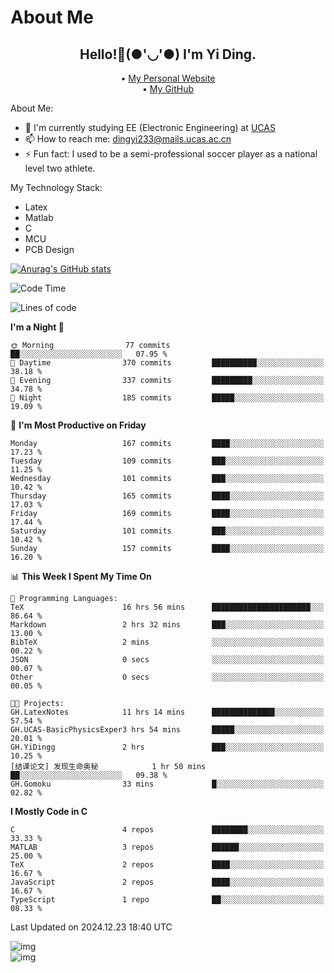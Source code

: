 # About Me

<h2 style="text-align:center;"> Hello!👋(●'◡'●) I'm Yi Ding.</h2>

<div style="text-align:center;">
  • <a href="https://yidingg.github.io/YiDingg">My Personal Website</a><br>
  • <a href="https://github.com/YiDingg">My GitHub</a>
</div>

About Me:
- 🔭 I'm currently studying EE (Electronic Engineering) at [UCAS](https://www.ucas.ac.cn/)
- 📫 How to reach me: dingyi233@mails.ucas.ac.cn
- ⚡ Fun fact: I used to be a semi-professional soccer player as a national level two athlete.

My Technology Stack:
- Latex
- Matlab
- C
- MCU
- PCB Design

[![Anurag's GitHub stats](https://github-readme-stats.vercel.app/api?username=YiDingg)](https://github.com/anuraghazra/github-readme-stats)

<!--START_SECTION:waka-->
![Code Time](http://img.shields.io/badge/Code%20Time-843%20hrs%2034%20mins-blue)

![Lines of code](https://img.shields.io/badge/From%20Hello%20World%20I%27ve%20Written-626.9%20thousand%20lines%20of%20code-blue)

**I'm a Night 🦉** 

```text
🌞 Morning                77 commits          ██░░░░░░░░░░░░░░░░░░░░░░░   07.95 % 
🌆 Daytime                370 commits         ██████████░░░░░░░░░░░░░░░   38.18 % 
🌃 Evening                337 commits         █████████░░░░░░░░░░░░░░░░   34.78 % 
🌙 Night                  185 commits         █████░░░░░░░░░░░░░░░░░░░░   19.09 % 
```
📅 **I'm Most Productive on Friday** 

```text
Monday                   167 commits         ████░░░░░░░░░░░░░░░░░░░░░   17.23 % 
Tuesday                  109 commits         ███░░░░░░░░░░░░░░░░░░░░░░   11.25 % 
Wednesday                101 commits         ███░░░░░░░░░░░░░░░░░░░░░░   10.42 % 
Thursday                 165 commits         ████░░░░░░░░░░░░░░░░░░░░░   17.03 % 
Friday                   169 commits         ████░░░░░░░░░░░░░░░░░░░░░   17.44 % 
Saturday                 101 commits         ███░░░░░░░░░░░░░░░░░░░░░░   10.42 % 
Sunday                   157 commits         ████░░░░░░░░░░░░░░░░░░░░░   16.20 % 
```


📊 **This Week I Spent My Time On** 

```text
💬 Programming Languages: 
TeX                      16 hrs 56 mins      ██████████████████████░░░   86.64 % 
Markdown                 2 hrs 32 mins       ███░░░░░░░░░░░░░░░░░░░░░░   13.00 % 
BibTeX                   2 mins              ░░░░░░░░░░░░░░░░░░░░░░░░░   00.22 % 
JSON                     0 secs              ░░░░░░░░░░░░░░░░░░░░░░░░░   00.07 % 
Other                    0 secs              ░░░░░░░░░░░░░░░░░░░░░░░░░   00.05 % 

🐱‍💻 Projects: 
GH.LatexNotes            11 hrs 14 mins      ██████████████░░░░░░░░░░░   57.54 % 
GH.UCAS-BasicPhysicsExper3 hrs 54 mins       █████░░░░░░░░░░░░░░░░░░░░   20.01 % 
GH.YiDingg               2 hrs               ███░░░░░░░░░░░░░░░░░░░░░░   10.25 % 
[结课论文] 发现生命奥秘            1 hr 50 mins        ██░░░░░░░░░░░░░░░░░░░░░░░   09.38 % 
GH.Gomoku                33 mins             █░░░░░░░░░░░░░░░░░░░░░░░░   02.82 % 
```

**I Mostly Code in C** 

```text
C                        4 repos             ████████░░░░░░░░░░░░░░░░░   33.33 % 
MATLAB                   3 repos             ██████░░░░░░░░░░░░░░░░░░░   25.00 % 
TeX                      2 repos             ████░░░░░░░░░░░░░░░░░░░░░   16.67 % 
JavaScript               2 repos             ████░░░░░░░░░░░░░░░░░░░░░   16.67 % 
TypeScript               1 repo              ██░░░░░░░░░░░░░░░░░░░░░░░   08.33 % 
```




 Last Updated on 2024.12.23 18:40 UTC
<!--END_SECTION:waka-->

<!-- Coding activity over the last year -->
<div class='center'><img src='https://wakatime.com/share/@YiDingg/260601e0-8e46-41ab-9832-d4d0ae5fd0bd.svg' alt='img'/></div>

<!-- Languages over the last year -->
<div class='center'><img src='https://wakatime.com/share/@YiDingg/99546fa3-4cc3-4808-ab6e-13f38e27aba1.svg' alt='img'/></div>
